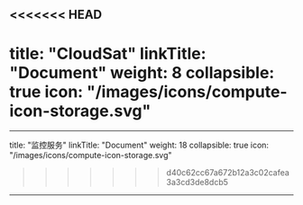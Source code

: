 <<<<<<< HEAD
---
title: "CloudSat"
linkTitle: "Document"
weight: 8
collapsible: true
icon: "/images/icons/compute-icon-storage.svg"
=======
---
title: "监控服务"
linkTitle: "Document"
weight: 18
collapsible: true
icon: "/images/icons/compute-icon-storage.svg"
>>>>>>> d40c62cc67a672b12a3c02cafea3a3cd3de8dcb5
---